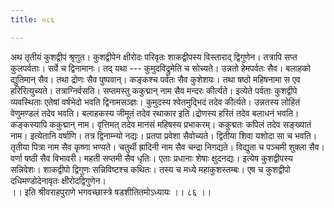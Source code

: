 ```yaml
---
title: ०८६

---
```

अथ तृतीयं कुशद्वीपं श्रृणुत। कुशद्वीपेन क्षीरोदः परिवृतः शाकद्वीपस्य विस्ताराद् द्विगुणेन। तत्रापि सप्त कुलपर्वताः। सर्वे च द्विनामानः। तद् यथा --- कुमुदविद्रुमेति च सोच्यते। उन्नतो हेमपर्वतः सैव। बलाहको द्युतिमान् सैव। तथा द्रोणः सैव पुष्पवान्। कङ्कश्च पर्वतः सैव कुशेशयः। तथा षष्ठो महिषनामा स एव हरिरित्युच्यते। तत्राग्निर्वसति। सप्तमस्तु ककुद्मान् नाम सैव मन्दरः कीर्त्यते। इत्येते पर्वताः कुशद्वीपे व्यवस्थिताः एतेषां वर्षभेदो भवति द्विनामसञ्ज्ञः। कुमुदस्य श्वेतमुद्भिदं तदेव कीर्त्यते। उन्नतस्य लोहितं वेणुमण्डलं तदेव भवति। बलाहकस्य जीमूतं तदेव रथाकार इति।द्रोणस्य हरितं तदेव बलाधनं भवति। कङ्कस्यापि ककुद्मान् नाम। वृत्तिमत् तदेव मानसं महिषस्य प्रभाकरम्। ककुद्मतः कपिलं तदेव सङ्ख्यातं नाम। इत्येतानि वर्षाणि। तत्र द्विनाम्न्यो नद्यः। प्रतपा प्रवेशा सैवोच्यते। द्वितीया शिवा यशोदा सा च भवति। तृतीया पित्रा नाम सैव कृष्णा भण्यते। चतुर्थी ह्रादिनी नाम सैव चन्द्रा निगद्यते। विद्युता च पञ्चमी शुक्ला सैव। वर्णा षष्ठी सैव विभावरी। महती सप्तमी सैव धृतिः। एताः प्रधानाः शेषाः क्षुदनद्यः। इत्येष कुशद्वीपस्य सन्निवेशः। शाकद्वीपो द्विगुणः सन्निविष्टश्च कथितः। तस्य च मध्ये महाकुशस्तम्बः। एष च कुशद्वीपो दधिमण्डोदेनावृतः क्षीरोदद्विगुणेन।  
।। इति श्रीवराहपुराणे भगवच्छास्त्रे षडशीतितमोऽध्यायः ।। ८६ ।।